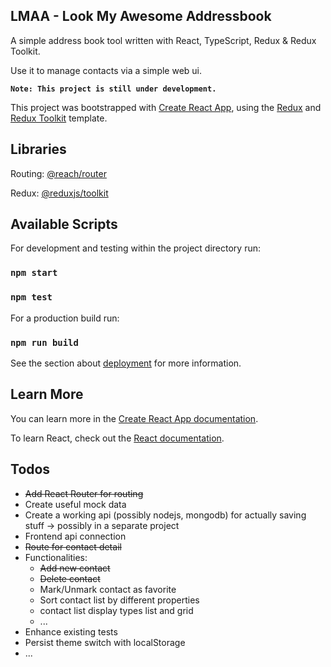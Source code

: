 ## LMAA - Look My Awesome Addressbook

A simple address book tool written with React, TypeScript, Redux & Redux Toolkit.

Use it to manage contacts via a simple web ui.

**`Note: This project is still under development.`**

This project was bootstrapped with [Create React App](https://github.com/facebook/create-react-app), using the [Redux](https://redux.js.org/) and [Redux Toolkit](https://redux-toolkit.js.org/) template.

## Libraries

Routing: [@reach/router](https://github.com/reach/router)

Redux: [@reduxjs/toolkit](https://github.com/reduxjs/redux-toolkit)

## Available Scripts

For development and testing within the project directory run:

### `npm start`

### `npm test`

For a production build run:

### `npm run build`

See the section about [deployment](https://facebook.github.io/create-react-app/docs/deployment) for more information.

## Learn More

You can learn more in the [Create React App documentation](https://facebook.github.io/create-react-app/docs/getting-started).

To learn React, check out the [React documentation](https://reactjs.org/).

## Todos

- ~~Add React Router for routing~~
- Create useful mock data
- Create a working api (possibly nodejs, mongodb) for actually saving stuff -> possibly in a separate project
- Frontend api connection
- ~~Route for contact detail~~
- Functionalities:
  - ~~Add new contact~~
  - ~~Delete contact~~
  - Mark/Unmark contact as favorite
  - Sort contact list by different properties
  - contact list display types list and grid
  - ...
- Enhance existing tests
- Persist theme switch with localStorage
- ...

